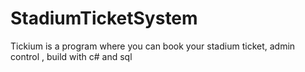 # StadiumTicketSystem
Tickium is a program where you can book your stadium ticket, admin control , build with c# and sql
